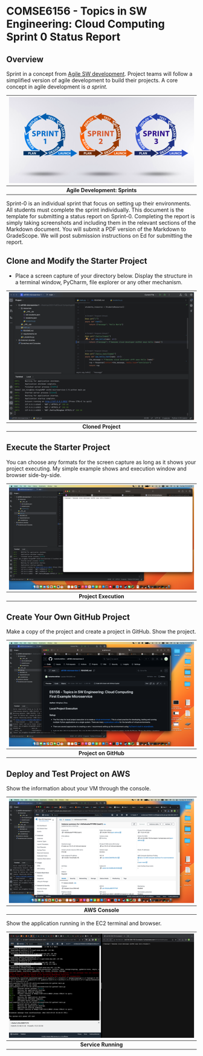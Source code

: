 # COMSE6156 - Topics in SW Engineering: Cloud Computing<br>Sprint 0 Status Report

## Overview

Sprint in a concept from [Agile SW development](https://en.wikipedia.org/wiki/Agile_software_development).
Project teams will follow a simplified version of agile development to build their projects. A core concept in
agile development is _a sprint._

|   <img src="./sprints.png">    |
|:------------------------------:|
| __Agile Development: Sprints__ | 

Sprint-0 is an individual sprint that focus on setting up their environments. All students must complete the sprint
individually. This document is the template for submitting a status report on Sprint-0. 
Completing the report is simply taking screenshots and including them
in the relevant sections of the Markdown document. You will submit a PDF version of the Markdown to GradeScope.
We will post submission instructions on Ed for submitting the report.

## Clone and Modify the Starter Project

- Place a screen capture of your directory below. Display the structure in a terminal window, PyCharm, file explorer
or any other mechanism.

| <img src="./project-structure.png"> |
|:-----------------------------------:|
|         __Cloned Project__          | 

## Execute the Starter Project

You can choose any formats for the screen capture as long as it shows your project executing. My simple example shows
and execution window and browser side-by-side.

| <img src="./project-execution.png"> |
|:-----------------------------------:|
|        __Project Execution__        | 


## Create Your Own GitHub Project

Make a copy of the project and create a project in GitHub. Show the project.

| <img src="./github.png"> |
|:------------------------:|
|  __Project on GitHub__   | 


## Deploy and Test Project on AWS

Show the information about your VM through the console.

| <img src="./ec2-console.png"> |
|:-----------------------------:|
|        __AWS Console__        | 

Show the application running in the EC2 terminal and browser.

| <img src="./aws-running.png"> |
|:-----------------------------:|
|      __Service Running__      | 
